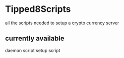 # Tipped8Scripts
all the scripts needed to setup a crypto currency server

currently available
-------------------
daemon script setup script
